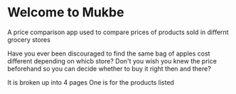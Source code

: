 <h1>Welcome to Mukbe</h1>

A price comparison app used to compare prices of products sold in differnt grocery stores

Have you ever been discouraged to find the same bag of apples cost different depending on whicb store?
Don't you wish you knew the price beforehand so you can decide whether to buy it right then and there?

It is broken up into 4 pages
One is for the products listed
